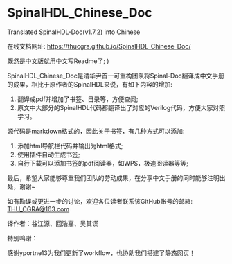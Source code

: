 # SpinalHDL_Chinese_Doc
Translated SpinalHDL-Doc(v1.7.2) into Chinese

在线文档网址: https://thucgra.github.io/SpinalHDL_Chinese_Doc/

既然是中文版就用中文写Readme了; )

SpinalHDL_Chinese_Doc是清华尹首一可重构团队将Spinal-Doc翻译成中文手册的成果，相比于原作者的SpinalHDL来说，有如下内容的增加:

1. 翻译成pdf并增加了书签、目录等，方便查阅;
2. 原文中大部分的SpinalHDL代码都翻译出了对应的Verilog代码，方便大家对照学习。

源代码是markdown格式的，因此关于书签，有几种方式可以添加:

1. 添加html导航栏代码并输出为html格式;
2. 使用插件自动生成书签;
3. 自行下载可以添加书签的pdf阅读器，如WPS，极速阅读器等等;

最后，希望大家能够尊重我们团队的劳动成果，在分享中文手册的同时能够注明出处，谢谢~

如有勘误或更进一步的讨论，欢迎各位读者联系该GitHub账号的邮箱:
THU_CGRA@163.com

译作者：谷江源、回浩嘉、吴其谍

特别鸣谢：

感谢yportne13为我们更新了workflow，也协助我们搭建了静态网页！
